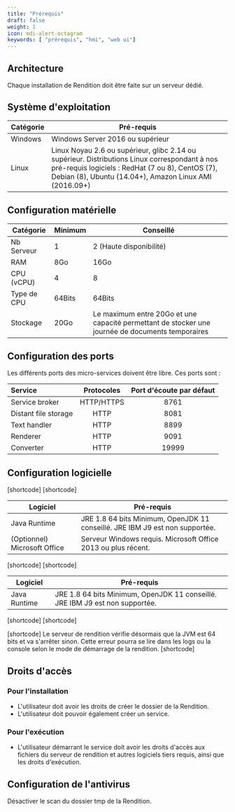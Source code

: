 ```yaml
---
title: "Prérequis"
draft: false
weight: 1
icon: mdi-alert-octagram
keywords: [ "prérequis", "hmi", "web ui"]
---
```


## Architecture

Chaque installation de Rendition doit être faite sur un serveur dédié.

## Système d'exploitation

| Catégorie | Pré-requis                                                                                                                                                                                                   |
| --------- | ------------------------------------------------------------------------------------------------------------------------------------------------------------------------------------------------------------ |
| Windows   | Windows Server 2016 ou supérieur                                                                                                                                                                             |
| Linux     | Linux Noyau 2.6 ou supérieur, glibc 2.14 ou supérieur. Distributions Linux correspondant à nos pré-requis logiciels : RedHat (7 ou 8), CentOS (7), Debian (8), Ubuntu (14.04+), Amazon Linux AMI (2016.09+)  |

## Configuration matérielle

| Catégorie   | Minimum | Conseillé                                                                                        |
| ----------- | ------- | ------------------------------------------------------------------------------------------------ |
| Nb Serveur  | 1       | 2 (Haute disponibilité)                                                                          |
| RAM         | 8Go     | 16Go                                                                                             |
| CPU (vCPU)  | 4       | 8                                                                                                |
| Type de CPU | 64Bits  | 64Bits                                                                                           |
| Stockage    | 20Go    | Le maximum entre 20Go et une capacité permettant de stocker une journée de documents temporaires |

## Configuration des ports

Les différents ports des micro-services doivent être libre. Ces ports sont :

| Service              | Protocoles  | Port d'écoute par défaut  |
| :------------------- | :---------: | :-----------------------: |
| Service broker       | HTTP/HTTPS  |                     8761  |
| Distant file storage |    HTTP     |                     8081  |
| Text handler         |    HTTP     |                     8899  |
| Renderer             |    HTTP     |                     9091  |
| Converter            |    HTTP     |                    19999  |

## Configuration logicielle

[shortcode]
[shortcode]

| Logiciel                     | Pré-requis                                                                   |
| ---------------------------- | ---------------------------------------------------------------------------- |
| Java Runtime                 | JRE 1.8 64 bits Minimum, OpenJDK 11 conseillé. JRE IBM J9 est non supportée. |
| (Optionnel) Microsoft Office | Serveur Windows requis. Microsoft Office 2013 ou plus récent.                |

[shortcode]
[shortcode]

| Logiciel                     | Pré-requis                                                                   |
| ---------------------------- | ---------------------------------------------------------------------------- |
| Java Runtime                 | JRE 1.8 64 bits Minimum, OpenJDK 11 conseillé. JRE IBM J9 est non supportée. |

[shortcode]
[shortcode]

[shortcode]
Le serveur de rendition vérifie désormais que la JVM est 64 bits et va s'arrêter sinon.
Cette erreur pourra se lire dans les logs ou la console selon le mode de démarrage de la rendition.
[shortcode]

## Droits d'accès

### Pour l'installation

- L'utilisateur doit avoir les droits de créer le dossier de la Rendition.
- L'utilisateur doit pouvoir également créer un service.

### Pour l'exécution

- L'utilisateur démarrant le service doit avoir les droits d'accès aux fichiers du serveur de rendition et autres logiciels tiers requis, ainsi que les droits d'exécution.

## Configuration de l'antivirus

Désactiver le scan du dossier tmp de la Rendition.